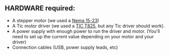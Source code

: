 ## HARDWARE required:

- A stepper motor (we used a [Nema 15-23](https://www.pololu.com/category/140/nema-23-stepper-motors))
- A Tic motor driver (we used a [TIC T825](https://www.pololu.com/product/3131), but any Tic driver should work).
- A power supply with enough power to run the driver and motor. (You'll need to set up the current value depending on your motor and your driver)
- Connection cables (USB, power supply leads, etc)
